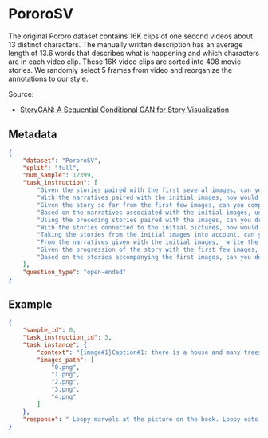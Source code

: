 # PororoSV

The original Pororo dataset contains 16K clips of one second videos about 13 distinct characters. The manually written description has an average length of 13.6 words that describes what is happening and which characters are in each video clip. These 16K video clips are sorted into 408 movie stories. We randomly select 5 frames from video and reorganize the annotations to our style.

Source: 
- [StoryGAN: A Sequential Conditional GAN for Story Visualization](https://arxiv.org/abs/1812.02784)
## Metadata

```json
{
    "dataset": "PororoSV",
    "split": "full",
    "num_sample": 12399,
    "task_instruction": [
        "Given the stories paired with the first several images, can you finish the story based on the last image?",
        "With the narratives paired with the initial images, how would you conclude the story using the last picture?",
        "Given the story so far from the first few images, can you complete the tale considering the final image?",
        "Based on the narratives associated with the initial images, use the final picture to bring the story to a close.",
        "Using the preceding stories paired with the images, can you draft the ending with reference to the last image?",
        "With the stories connected to the initial pictures, how would you write the climax based on the last picture?",
        "Taking the stories from the initial images into account, can you conclude the story using the elements of the final image?",
        "From the narratives given with the initial images,  write the conclusion using the final image",
        "Given the progression of the story with the first few images, can you write a fitting end considering the last image?",
        "Based on the stories accompanying the first images, can you devise a conclusion for the story that incorporates the last image?"
    ],
    "question_type": "open-ended"
}
```

## Example

```json
{
    "sample_id": 0,
    "task_instruction_id": 3,
    "task_instance": {
        "context": "{image#1}Caption#1: there is a house and many trees{image#2}Caption#2: Loopy puts cherry on a pie. Loopy is done with the pie.{image#3}Caption#3: Loopy puts pie on the table. Loopy looks very happy. There are bread a book apples and a pie on the table.{image#4}Caption#4: Loopy tastes pie and Loopy thinks it is delicious. Loopy turns over the page.{image#5}Caption#5:",
        "images_path": [
            "0.png",
            "1.png",
            "2.png",
            "3.png",
            "4.png"
        ]
    },
    "response": " Loopy marvels at the picture on the book. Loopy eats a piece of pie."
}
```

